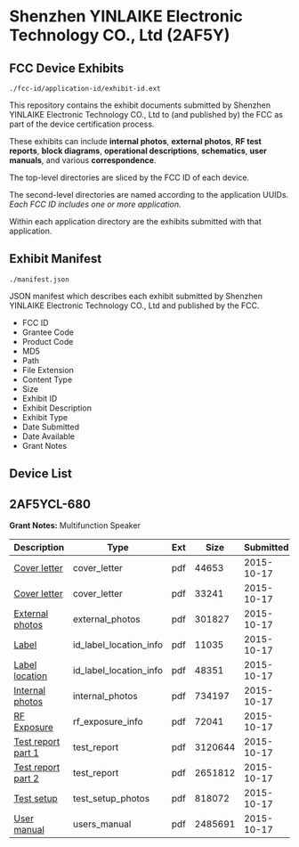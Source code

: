 # Shenzhen YINLAIKE Electronic Technology CO., Ltd (2AF5Y)
## FCC Device Exhibits

```
./fcc-id/application-id/exhibit-id.ext
```

This repository contains the exhibit documents submitted by Shenzhen YINLAIKE Electronic Technology CO., Ltd to (and published by) the FCC as part of the device certification process.

These exhibits can include **internal photos**, **external photos**, **RF test reports**, **block diagrams**, **operational descriptions**, **schematics**, **user manuals**, and various **correspondence**.

The top-level directories are sliced by the FCC ID of each device.

The second-level directories are named according to the application UUIDs. *Each FCC ID includes one or more application.*

Within each application directory are the exhibits submitted with that application. 

## Exhibit Manifest

```
./manifest.json
```

JSON manifest which describes each exhibit submitted by Shenzhen YINLAIKE Electronic Technology CO., Ltd and published by the FCC.

- FCC ID
- Grantee Code
- Product Code
- MD5
- Path
- File Extension
- Content Type
- Size
- Exhibit ID
- Exhibit Description
- Exhibit Type
- Date Submitted
- Date Available
- Grant Notes

## Device List
## 2AF5YCL-680
**Grant Notes:** Multifunction Speaker

| Description | Type | Ext | Size | Submitted | Available |
| ----------- | ---- | --- | ---- | --------- | --------- |
| [Cover letter](2AF5YCL-680/077143876415e72479483f25f02d531c/2785224.pdf) | cover_letter | pdf | 44653 | 2015-10-17 | 2015-10-17 |
| [Cover letter](2AF5YCL-680/077143876415e72479483f25f02d531c/2785225.pdf) | cover_letter | pdf | 33241 | 2015-10-17 | 2015-10-17 |
| [External photos](2AF5YCL-680/077143876415e72479483f25f02d531c/2785226.pdf) | external_photos | pdf | 301827 | 2015-10-17 | 2015-10-17 |
| [Label](2AF5YCL-680/077143876415e72479483f25f02d531c/2785227.pdf) | id_label_location_info | pdf | 11035 | 2015-10-17 | 2015-10-17 |
| [Label location](2AF5YCL-680/077143876415e72479483f25f02d531c/2785228.pdf) | id_label_location_info | pdf | 48351 | 2015-10-17 | 2015-10-17 |
| [Internal photos](2AF5YCL-680/077143876415e72479483f25f02d531c/2785229.pdf) | internal_photos | pdf | 734197 | 2015-10-17 | 2015-10-17 |
| [RF Exposure](2AF5YCL-680/077143876415e72479483f25f02d531c/2785231.pdf) | rf_exposure_info | pdf | 72041 | 2015-10-17 | 2015-10-17 |
| [Test report part 1](2AF5YCL-680/077143876415e72479483f25f02d531c/2785233.pdf) | test_report | pdf | 3120644 | 2015-10-17 | 2015-10-17 |
| [Test report part 2](2AF5YCL-680/077143876415e72479483f25f02d531c/2785234.pdf) | test_report | pdf | 2651812 | 2015-10-17 | 2015-10-17 |
| [Test setup](2AF5YCL-680/077143876415e72479483f25f02d531c/2785235.pdf) | test_setup_photos | pdf | 818072 | 2015-10-17 | 2015-10-17 |
| [User manual](2AF5YCL-680/077143876415e72479483f25f02d531c/2785236.pdf) | users_manual | pdf | 2485691 | 2015-10-17 | 2015-10-17 |
